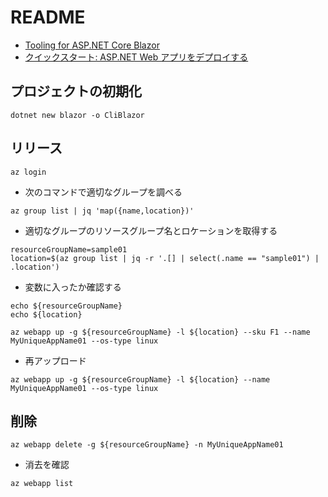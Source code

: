 # README

- [Tooling for ASP.NET Core Blazor](https://learn.microsoft.com/ja-jp/aspnet/core/blazor/tooling?view=aspnetcore-8.0&pivots=linux-macos)
- [クイックスタート: ASP.NET Web アプリをデプロイする](https://learn.microsoft.com/ja-jp/azure/app-service/quickstart-dotnetcore?tabs=net70&pivots=development-environment-cli)

## プロジェクトの初期化

```shell
dotnet new blazor -o CliBlazor
```

## リリース

```shell
az login
```

- 次のコマンドで適切なグループを調べる

```shell
az group list | jq 'map({name,location})'
```

- 適切なグループのリソースグループ名とロケーションを取得する

```shell
resourceGroupName=sample01
location=$(az group list | jq -r '.[] | select(.name == "sample01") | .location')
```

- 変数に入ったか確認する

```shell
echo ${resourceGroupName}
echo ${location}
```

```shell
az webapp up -g ${resourceGroupName} -l ${location} --sku F1 --name MyUniqueAppName01 --os-type linux
```

- 再アップロード

```shell
az webapp up -g ${resourceGroupName} -l ${location} --name MyUniqueAppName01 --os-type linux
```

## 削除

```shell
az webapp delete -g ${resourceGroupName} -n MyUniqueAppName01
```

- 消去を確認

```shell
az webapp list
```
